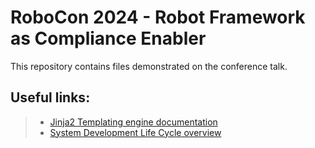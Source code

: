# RoboCon 2024 - Robot Framework as Compliance Enabler
This repository contains files demonstrated on the conference talk.

## Useful links:
> - [Jinja2 Templating engine documentation](https://jinja.palletsprojects.com/en/3.1.x/)
> - [System Development Life Cycle overview](https://www.tutorialspoint.com/sdlc/sdlc_overview.htm)
